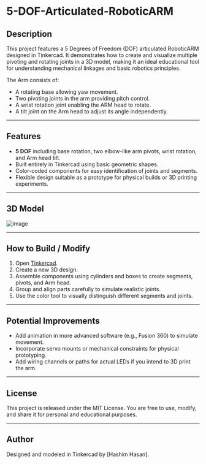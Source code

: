 # 5-DOF-Articulated-RoboticARM

## Description
This project features a 5 Degrees of Freedom (DOF) articulated RoboticARM designed in Tinkercad. It demonstrates how to create and visualize multiple pivoting and rotating joints in a 3D model, making it an ideal educational tool for understanding mechanical linkages and basic robotics principles.

The Arm consists of:
- A rotating base allowing yaw movement.
- Two pivoting joints in the arm providing pitch control.
- A wrist rotation joint enabling the ARM head to rotate.
- A tilt joint on the Arm head to adjust its angle independently.

---

## Features
- **5 DOF** including base rotation, two elbow-like arm pivots, wrist rotation, and Arm head tilt.
- Built entirely in Tinkercad using basic geometric shapes.
- Color-coded components for easy identification of joints and segments.
- Flexible design suitable as a prototype for physical builds or 3D printing experiments.

---

## 3D Model
![image](https://github.com/user-attachments/assets/0d525e09-d142-4d15-a12d-456542cd8765)

---

## How to Build / Modify
1. Open [Tinkercad](https://www.tinkercad.com).
2. Create a new 3D design.
3. Assemble components using cylinders and boxes to create segments, pivots, and Arm head.
4. Group and align parts carefully to simulate realistic joints.
5. Use the color tool to visually distinguish different segments and joints.

---

## Potential Improvements
- Add animation in more advanced software (e.g., Fusion 360) to simulate movement.
- Incorporate servo mounts or mechanical constraints for physical prototyping.
- Add wiring channels or paths for actual LEDs if you intend to 3D print the arm.

---

## License
This project is released under the MIT License. You are free to use, modify, and share it for personal and educational purposes.

---

## Author
Designed and modeled in Tinkercad by [Hashim Hasan].
